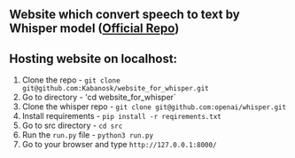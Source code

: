 ## Website which convert speech to text by Whisper model ([Official Repo](https://github.com/openai/whisper))

## Hosting website on localhost:

1. Clone the repo - `git clone git@github.com:Kabanosk/website_for_whisper.git`
2. Go to directory - 'cd website_for_whisper`
3. Clone the whisper repo - `git clone git@github.com:openai/whisper.git`
4. Install requirements - `pip install -r reqirements.txt`
5. Go to src directory - `cd src`
6. Run the `run.py` file - `python3 run.py`
7. Go to your browser and type `http://127.0.0.1:8000/` 
